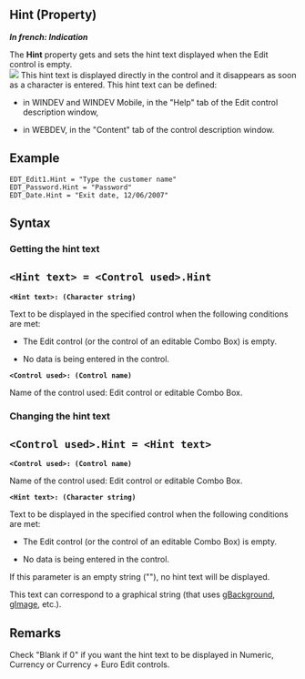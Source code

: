 


## Hint (Property)

***In french: Indication***
	



<a name="XUse"></a>
<a name="Use"></a>
<a name="description"></a>
The **Hint** property gets and sets the hint text displayed when the Edit control is empty.<br>![](https://doc.pcsoft.fr/en-US/images/image.awp?langid=3&name=Indication.gif)
This hint text is displayed directly in the control and it disappears as soon as a character is entered. This hint text can be defined:

- in WINDEV and WINDEV Mobile, in the "Help" tab of the Edit control description window,

- in WEBDEV, in the "Content" tab of the control description window.





<a name="Example1"></a>
<a name="sample_code"></a>

## Example


```wl
EDT_Edit1.Hint = "Type the customer name"
EDT_Password.Hint = "Password"
EDT_Date.Hint = "Exit date, 12/06/2007"
```

<a name="XSYNTAX"></a>
<a name="SYNTAX1"></a>

## Syntax

### Getting the hint text

`<Hint text> = <Control used>.Hint`
---

**`<Hint text>: (Character string)`**

Text to be displayed in the specified control when the following conditions are met:

- The Edit control (or the control of an editable Combo Box) is empty.

- No data is being entered in the control.




**`<Control used>: (Control name)`**

Name of the control used: Edit control or editable Combo Box.  


<a name="SYNTAX2"></a>

### Changing the hint text

`<Control used>.Hint = <Hint text>`
---

**`<Control used>: (Control name)`**

Name of the control used: Edit control or editable Combo Box.

**`<Hint text>: (Character string)`**

Text to be displayed in the specified control when the following conditions are met:

- The Edit control (or the control of an editable Combo Box) is empty.

- No data is being entered in the control.


If this parameter is an empty string (""), no hint text will be displayed.

This text can correspond to a graphical string (that uses [gBackground](../WDLang1/3029037.md), [gImage](../WDLang1/3029042.md), etc.).  



<a name="NOTE0"></a>
<a name="NOTE0_1"></a>

## Remarks
Check "Blank if 0" if you want the hint text to be displayed in Numeric, Currency or Currency + Euro Edit controls.


